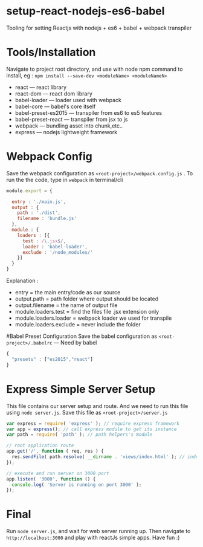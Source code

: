 # setup-react-nodejs-es6-babel
Tooling for setting Reactjs with nodejs + es6 + babel + webpack transpiler

# Tools/Installation
Navigate to project root directory, and use with node npm command to install, eg : `npm install --save-dev <moduleName> <moduleNameN>`
  - react — react library
  - react-dom — react dom library
  - babel-loader — loader used with webpack
  - babel-core — babel's core itself
  - babel-preset-es2015 — transpiler from es6 to es5 features
  - babel-preset-react — transpiler from jsx to js
  - webpack — bundling asset into chunk,etc..
  - express — nodejs lightweight framework
  
# Webpack Config
Save the webpack configuration as `<root-project>/webpack.config.js` . To run the the code, type in `webpack` in terminal/cli

```js
module.export = {

  entry : './main.js',
  output : {
    path : './dist',
    filename : 'bundle.js'
  },
  module : {
    loaders : [{
      test : /\.jsx$/,
      loader : 'babel-loader',
      exclude : '/node_modules/'
    }]
  }
}
```

Explanation :

 - entry = the main entry/code as our source
 - output.path = path folder where output should be located
 - output.filename = the name of output file
 - module.loaders.test = find the files file .jsx extension only
 - module.loaders.loader = webpack loader we used for transpile
 - module.loaders.exclude = never include the folder


#Babel Preset Configuration
Save the babel configuration as `<root-project>/.babelrc` — Need by babel

```js
{
  "presets" : ["es2015","react"]
}
```

# Express Simple Server Setup
This file contains our server setup and route. And we need to run this file using `node server.js`. Save this file as `<root-project>/server.js`

```js
var express = require( 'express' ); // require express framework
var app = express(); // call express module to get its instance
var path = require( 'path' ); // path helpers's module

// root application route
app.get('/', function ( req, res ) {
  res.sendFile( path.resolve( __dirname . 'views/index.html' ); // index is our view file
});

// execute and run server on 3000 port
app.listen( '3000', function () {
  console.log( 'Server is running on port 3000' );
});
```

# Final
Run `node server.js`, and wait for web server running up. Then navigate to `http://localhost:3000` and play with reactJs simple apps. Have fun :)
